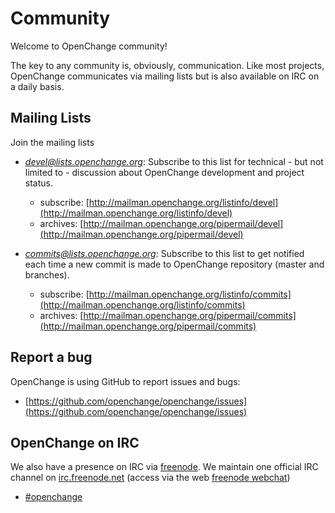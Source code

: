 # Community #

Welcome to OpenChange community!

The key to any community is, obviously, communication. Like most
projects, OpenChange communicates via mailing lists but is also
available on IRC on a daily basis.


## Mailing Lists ##

Join the mailing lists

- *devel@lists.openchange.org*: Subscribe to this list for technical - but not limited to - discussion about OpenChange development and project status.
    - subscribe: [http://mailman.openchange.org/listinfo/devel](http://mailman.openchange.org/listinfo/devel)
    - archives: [http://mailman.openchange.org/pipermail/devel](http://mailman.openchange.org/pipermail/devel)

- *commits@lists.openchange.org*: Subscribe to this list to get notified each time a new commit is made to OpenChange repository (master and branches).
    - subscribe: [http://mailman.openchange.org/listinfo/commits](http://mailman.openchange.org/listinfo/commits)
    - archives: [http://mailman.openchange.org/pipermail/commits](http://mailman.openchange.org/pipermail/commits)

## Report a bug ##

OpenChange is using GitHub to report issues and bugs:

- [https://github.com/openchange/openchange/issues](https://github.com/openchange/openchange/issues)

## OpenChange on IRC ##

We also have a presence on IRC via [freenode](http://freenode.net). We
maintain one official IRC channel on
[irc.freenode.net](irc://irc.freenode.net) (access via the web
[freenode webchat](http://webchat.freenode.net))

- [#openchange](irc://irc.freenode.net/openchange)